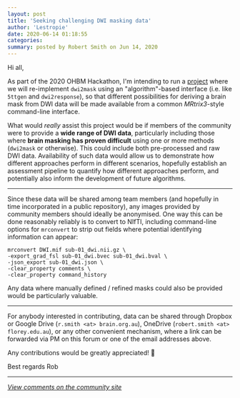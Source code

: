 ```yaml
---
layout: post
title: 'Seeking challenging DWI masking data'
author: 'Lestropie'
date: 2020-06-14 01:18:55
categories:
summary: posted by Robert Smith on Jun 14, 2020
---
```

Hi all,

As part of the 2020 OHBM Hackathon, I'm intending to run a [project](https://github.com/ohbm/hackathon2020/issues/195) where we will re-implement `dwi2mask` using an "algorithm"-based interface (i.e. like `5ttgen` and `dwi2response`), so that different possibilities for deriving a brain mask from DWI data will be made available from a common *MRtrix3*-style command-line interface.

What would *really* assist this project would be if members of the community were to provide a **wide range of DWI data**, particularly including those where **brain masking has proven difficult** using one or more methods (`dwi2mask` or otherwise). This could include both pre-processed and raw DWI data. Availability of such data would allow us to demonstrate how different approaches perform in different scenarios, hopefully establish an assessment pipeline to quantify how different approaches perform, and potentially also inform the development of future algorithms.

-----

Since these data will be shared among team members (and hopefully in time incorporated in a public repository), any images provided by community members should ideally be anonymised. One way this can be done reasonably reliably is to convert to NIfTI, including command-line options for `mrconvert` to strip out fields where potential identifying information can appear:

```
mrconvert DWI.mif sub-01_dwi.nii.gz \
-export_grad_fsl sub-01_dwi.bvec sub-01_dwi.bval \
-json_export sub-01_dwi.json \
-clear_property comments \
-clear_property command_history
```

Any data where manually defined / refined masks could also be provided would be particularly valuable.

-----

For anybody interested in contributing, data can be shared through Dropbox or Google Drive (`r.smith <at> brain.org.au`), OneDrive (`robert.smith <at> florey.edu.au`), or any other convenient mechanism, where a link can be forwarded via PM on this forum or one of the email addresses above.

Any contributions would be greatly appreciated! :hugs: 

Best regards
Rob

---

*[View comments on the community site](https://community.mrtrix.org/t/3783)*

            